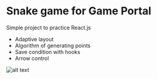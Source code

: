 # Snake game for Game Portal

Simple project to practice React.js
- Adaptive layout
- Algorithm of generating points
- Save condition with hooks
- Arrow control

![alt text](https://anton.belstu.by/sn.gif)
